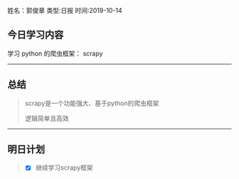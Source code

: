 姓名：郭俊章
类型:日报
时间:2019-10-14

## 今日学习内容 ##
学习 python 的爬虫框架： scrapy

* * *
## 总结 ##
> scrapy是一个功能强大、基于python的爬虫框架
>
> 逻辑简单且高效
* * *
## 明日计划 ##
> - [x] 继续学习scrapy框架